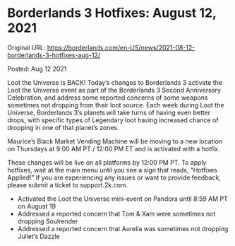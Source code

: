 Borderlands 3 Hotfixes: August 12, 2021
=======================================

Original URL: https://borderlands.com/en-US/news/2021-08-12-borderlands-3-hotfixes-aug-12/

Posted: Aug 12 2021

Loot the Universe is BACK! Today’s changes to Borderlands 3 activate the Loot the Universe event as part of the Borderlands 3 Second Anniversary Celebration, and address some reported concerns of some weapons sometimes not dropping from their loot source. Each week during Loot the Universe, Borderlands 3’s planets will take turns of having even better drops, with specific types of Legendary loot having increased chance of dropping in one of that planet’s zones.

Maurice’s Black Market Vending Machine will be moving to a new location on Thursdays at 9:00 AM PT / 12:00 PM ET and is activated with a hotfix.

These changes will be live on all platforms by 12:00 PM PT. To apply hotfixes, wait at the main menu until you see a sign that reads, “Hotfixes Applied!” If you are experiencing any issues or want to provide feedback, please submit a ticket to support.2k.com.

- Activated the Loot the Universe mini-event on Pandora until 8:59 AM PT on August 19
- Addressed a reported concern that Tom & Xam were sometimes not dropping Soulrender
- Addressed a reported concern that Aurelia was sometimes not dropping Juliet’s Dazzle

